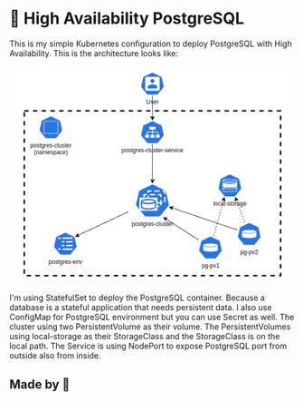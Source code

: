 # 🚀 High Availability PostgreSQL

This is my simple Kubernetes configuration to deploy PostgreSQL with High Availability. This is the architecture looks like:

![PostgreSQL HA Architecture](./PostgreSQL%20HA%20Architecture.png)

I'm using StatefulSet to deploy the PostgreSQL container. Because a database is a stateful application that needs persistent data. I also use ConfigMap for PostgreSQL environment but you can use Secret as well. The cluster using two PersistentVolume as their volume. The PersistentVolumes using local-storage as their StorageClass and the StorageClass is on the local path. The Service is using NodePort to expose PostgreSQL port from outside also from inside.

## Made by 🩵